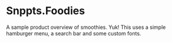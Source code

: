 # Snppts.Foodies
A sample product overview of smoothies. Yuk! This uses a simple hamburger menu, a search bar and some custom fonts.
